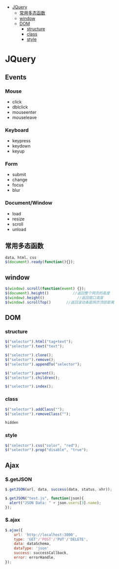 <!-- TOC depthFrom:1 depthTo:6 withLinks:1 updateOnSave:1 orderedList:0 -->

- [JQuery](#jquery)
	- [常用多态函数](#常用多态函数)
	- [window](#window)
	- [DOM](#dom)
		- [structure](#structure)
		- [class](#class)
		- [style](#style)

<!-- /TOC -->

# JQuery

## Events

### Mouse

-   click
-   dblclick
-   mouseenter
-   mouseleave

### Keyboard

-   keypress
-   keydown
-   keyup

### Form

-   submit
-   change
-   focus
-   blur

### Document/Window

-   load
-   resize
-   scroll
-   unload

## 常用多态函数

```js
data、html、css
$(document).ready(function(){});
```

## window

```js
$(window).scroll(function(event) {});
$(document).height()           //返回整个网页的高度
$(window).height()               //返回窗口高度
$(window).scrollTop()		//返回滚动条距网页顶部距离
```

## DOM

### structure

```javascript
$("selector").html("tag+text");
$("selector").text("text");

$("selector").clone();
$("selector").remove();
$("selector").appendTo("selector");

$("selector").parent();
$("selector").children();
```

```js
$("selector").index();
```

### class

```javascript
$("selector").addClass("");
$("selector").removeClass("");
```

```javascript
hidden
```

### style

```javascript
$("selector").css("color", "red");
$("selector").prop("disable", "true");
```

## Ajax

### $.getJSON

```javascript
$.getJSON(url, data, success(data, status, xhr));

$.getJSON("test.js", function(json){
  alert("JSON Data: " + json.users[3].name);
});
```

### $.ajax

```javascript
$.ajax({
    url: 'http://localhost:3000',
    type: 'GET'/'POST'/'PUT'/'DELETE',
    data: dataSchema,
    dataType: 'json'
    success: successCallback,
    error: errorHandle,
});
```

